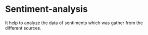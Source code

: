# Sentiment-analysis
It help to analyze the data of sentiments which was gather from the different sources.
